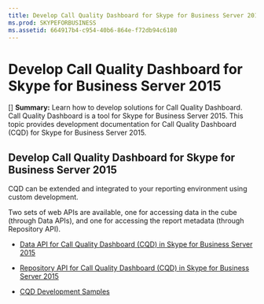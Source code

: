 ```yaml
---
title: Develop Call Quality Dashboard for Skype for Business Server 2015
ms.prod: SKYPEFORBUSINESS
ms.assetid: 664917b4-c954-40b6-864e-f72db94c6180
---
```



# Develop Call Quality Dashboard for Skype for Business Server 2015
[] **Summary:** Learn how to develop solutions for Call Quality Dashboard. Call Quality Dashboard is a tool for Skype for Business Server 2015.
This topic provides development documentation for Call Quality Dashboard (CQD) for Skype for Business Server 2015.
  
    
    


## Develop Call Quality Dashboard for Skype for Business Server 2015

CQD can be extended and integrated to your reporting environment using custom development. 
  
    
    
Two sets of web APIs are available, one for accessing data in the cube (through Data APIs), and one for accessing the report metadata (through Repository API). 
  
    
    

-  [Data API for Call Quality Dashboard (CQD) in Skype for Business Server 2015](data-api-for-call-quality-dashboard-cqd-in-skype-for-business-server-2015.md)
    
  
-  [Repository API for Call Quality Dashboard (CQD) in Skype for Business Server 2015](repository-api-for-call-quality-dashboard-cqd-in-skype-for-business-server-2015.md)
    
  
-  [CQD Development Samples](cqd-development-samples.md)
    
  

